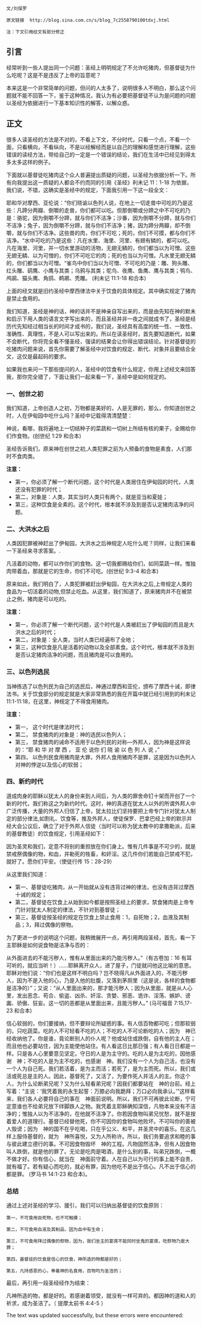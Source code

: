    文/刘保罗
    
    原文链接  http://blog.sina.com.cn/s/blog_7c2558790100tdxj.html
    
    注：下文引用经文有部分修正
    

## 引言

经常听到一些人提出同一个问题：圣经上明明规定了不允许吃猪肉，但基督徒为什么吃呢？这是不是违反了上帝的旨意呢？

本来这是一个非常简单的问题，但问的人太多了，说明很多人不明白，那么这个问题就不能不回答一下，鉴于这种情况，我认为有必要把基督徒不认为是问题的问题以圣经为依据进行一下基本知识性的解答，以解众惑。

## 正文

很多人读圣经的方法是不对的，不看上下文，不分时代，只看一个点，不看一个面，只看横向，不看纵向，不是以经解经而是以自己的理解和感觉进行理解，这些错误的读经方法，带给自己的一定是一个错误的结论，我们在生活中已经见到得太多太多这样的例子。

下面就以基督徒吃猪肉这个众人普遍提出质疑的问题，以圣经为依据分析一下。所有向我提出这一质疑的人都会不约而同的引用《圣经》利未记 11：1-18 为依据，我们说，不错，这确实是圣经中的规定，下面我引用一下这一段全文：

耶和华对摩西、亚伦说：“你们晓谕以色列人说，在地上一切走兽中可吃的乃是这些：凡蹄分两瓣、倒嚼的走兽，你们都可以吃。但那倒嚼或分蹄之中不可吃的乃是：骆驼，因为倒嚼不分蹄，就与你们不洁净；沙番，因为倒嚼不分蹄，就与你们不洁净；兔子，因为倒嚼不分蹄，就与你们不洁净；猪，因为蹄分两瓣，却不倒嚼，就与你们不洁净。这些兽的肉，你们不可吃；死的，你们不可摸，都与你们不洁净。“水中可吃的乃是这些：凡在水里、海里、河里、有翅有鳞的，都可以吃。凡在海里、河里，并一切水里游动的活物，无翅无鳞的，你们都当以为可憎。这些无翅无鳞、以为可憎的，你们不可吃它的肉；死的也当以为可憎。凡水里无翅无鳞的，你们都当以为可憎。“雀鸟中你们当以为可憎、不可吃的乃是：雕、狗头雕、红头雕、鹞鹰、小鹰与其类；乌鸦与其类；鸵鸟、夜鹰、鱼鹰、鹰与其类；鸮鸟、鸬鹚、猫头鹰、角鸱、鹈鹕、秃雕。 (利未记 11:1-18 和合本)

上面的经文就是旧约圣经中摩西律法中关于饮食的具体规定。其中确实规定了猪肉是禁止食用的。

我们知道，圣经是神的话，神的话并不是神亲自写出来的，而是由先知在神的默未和启示下用人类的语言文字写出来的，而且圣经并非一夜之间就成书了，圣经是经历代先知经过相当长的时间才成书的，我们说，圣经具有高度的统一性、一致性、准确性、真理性，不是人可以写出来的。所以在读圣经时，首先要知道断代，如果不会断代，你将完全看不懂圣经，强读的结果会让你得出错误结论。针对基督徒的吃猪肉问题来说，首先你需要了解圣经中对饮食的规定、断代、对象并且要结合全文，这仅是最起码的要求。

如果我也来问一下那些提问的人，圣经中的饮食有什么规定，你用上述经文来回答我，那你完全错了，下面让我们一起来看一下，圣经中是如何规定的。

### 一、创世之初

我们知道，上帝创造人之初，万物都是美好的，人是无罪的，那么，你知道创世之时，人在伊甸园中吃什么吗？圣经中记载得清清楚楚：

神说，看哪，我将遍地上一切结种子的菜蔬和一切树上所结有核的果子，全赐给你们作食物。(创世纪 1:29 和合本)

圣经告诉我们，原来神在创世之初,人类犯罪之前为人预备的食物是素食，人们那时不食肉类。

**注意：**

-   第一，你必须了解一个断代问题，这个时代是人类居住在伊甸园的时代，人类还没有犯罪的时代；
-   第二，对象是：人类，其实当时人类只有两个，就是亚当和夏娃；
-   第三，这种饮食是全素的。这个时代，根本就不涉及到是否认定猪肉洁净的问题。

### 二、大洪水之后

人类因犯罪被神赶出了伊甸园，大洪水之后神规定人吃什么呢？同样，让我们来看一下圣经来寻求答案。.

凡活着的动物，都可以作你们的食物。这一切我都赐给你们，如同菜蔬一样。惟独肉带着血，那就是它的生命，你们不可吃。(创世纪 9:3-4 和合本)

原来如此，我们明白了，人类犯罪被赶出伊甸园，在大洪水之后,上帝规定人类的食品为一切活着的动物,但禁止吃血。从这里，我们知道了，原来猪肉并不在被禁止之例，猪肉是可以吃的。

**注意：**

-   第一，你必须了解一个断代问题，这个时代是人类被赶出了伊甸园的而且是大洪水之后的时代；
-   第二，对象是：全人类，当时人类已经遍布了全地；
-   第三，这种饮食是凡是活着的动物以及全部素食。这个时代，根本就不涉及到是否认定猪肉洁净的问题，而且猪肉是可以食用的。

### 三、以色列选民

当神拣选了以色列民为自己的选民后，神通过摩西和亚伦，颁布了摩西十诫，即律法书。关于饮食部分的规定就是大家非常熟悉的我在开篇中就已经引用到的利未记 11:1-11:18，在这里，神规定了不得食用猪肉。

**注意：**

-   第一， 这个时代是律法时代；
-   第二， 禁食猪肉的对象是：神的选民以色列人；
-   第三， 禁食猪肉的诫命不适用于以色列民的对称—外邦人，因为神是这样说的：“耶 和 华 对 摩 西 ， 亚 伦 说你 们 晓 谕 以 色 列 人 说 ，”
-   第四， 以色列民食用猪肉是大罪，外邦人食用猪肉不是罪，这是因为以色列人对神的悖逆以及信心的软弱；

### 四、新约时代

道成肉身的耶稣以犹太人的身份来到人间后，为人类的罪舍命钉十架而开创了一个新的时代，我们称这之为新约时代。这时，神的真道在犹太人以外的所谓外邦人中广泛传播，大量的外邦人归信了上帝，犹太拉比们坚持要把上帝专门针对犹太人制定的部分律法,如割礼、饮食等，推及外邦人，使徒保罗、巴拿巴经上帝的默示并经大会公议后，确立了对于外邦人信徒（当时可以称为犹太教中的拿撒勒派，后来的基督教徒）的饮食规定，引用圣经如下：

因为圣灵和我们，定意不将别的重担放在你们身上。惟有几件事是不可少的，就是禁戒祭偶像的物，和血，并勒死的牲畜，和奸淫。这几件你们若能自己禁戒不犯，就好了。愿你们平安。（使徒行传 15：28-29）

从这里我们知道：

-   第一、基督徒吃猪肉，从一开始就从没有违背过神的律法，也没有违背过摩西十诫的规定；
-   第二，基督徒在饮食上从始到如今都是按照圣经上的要求，禁食猪肉是上帝专门针对犹太人制定的律法，不针对到基督徒；
-   第三，基督徒按圣经的规定在饮食上禁止食用：1，自死物；2，血液及其制品；3，拜过偶像的祭物。

为了更进一步的说明这个问题，我稍微展开一点，再引用两段圣经，首先，看一下主耶稣是如何说食物是洁净与否的：

从外面进去的不能污秽人，惟有从里面出来的乃能污秽人。”（有古卷加：16 有耳可听的，就应当听！）……耶稣离开众人，进了屋子，门徒就问他这比喻的意思。耶稣对他们说：“你们也是这样不明白吗？岂不晓得凡从外面进入的，不能污秽人，因为不是入他的心，乃是入他的肚腹，又落到茅厕里（这是说，各样的食物都是洁净的）”；又说：“从人里面出来的，那才能污秽人；因为从里面，就是从人心里，发出恶念、苟合、偷盗、凶杀、奸淫、贪婪、邪恶、诡诈、淫荡、嫉妒、谤讟、骄傲、狂妄。这一切的恶都是从里面出来，且能污秽人。” (马可福音 7:15,17-23 和合本)

信心软弱的，你们要接纳，但不要辩论所疑惑的事。有人信百物都可吃；但那软弱的，只吃蔬菜。吃的人不可轻看不吃的人；不吃的人不可论断吃的人；因为　神已经收纳他了。你是谁，竟论断别人的仆人呢？他或站住或跌倒，自有他的主人在；而且他也必要站住，因为主能使他站住。有人看这日比那日强；有人看日日都是一样。只是各人心里要意见坚定。守日的人是为主守的。吃的人是为主吃的，因他感谢　神；不吃的人是为主不吃的，也感谢　神。我们没有一个人为自己活，也没有一个人为自己死。我们若活着，是为主而活；若死了，是为主而死。所以，我们或活或死总是主的人。因此，基督死了，又活了，为要作死人并活人的主。你这个人，为什么论断弟兄呢？又为什么轻看弟兄呢？因我们都要站在　神的台前。经上写着：“主说：‘我凭着我的永生起誓：万膝必向我跪拜；万口必向我承认。’”这样看来，我们各人必要将自己的事在　神面前说明。所以，我们不可再彼此论断，宁可定意谁也不给弟兄放下绊脚跌人之物。我凭着主耶稣确知深信，凡物本来没有不洁净的；惟独人以为不洁净的，在他就不洁净了。你若因食物叫弟兄忧愁，就不是按着爱人的道理行。基督已经替他死，你不可因你的食物叫他败坏。不可叫你的善被人毁谤；因为　神的国不在乎吃喝，只在乎公义、和平，并圣灵中的喜乐。在这几样上服侍基督的，就为　神所喜悦，又为人所称许。所以，我们务要追求和睦的事与彼此建立德行的事。不可因食物毁坏　神的工程。凡物固然洁净，但有人因食物叫人跌倒，就是他的罪了。无论是吃肉是喝酒，是什么别的事，叫弟兄跌倒，一概不做才好。你有信心，就当在　神面前守着。人在自己以为可行的事上能不自责，就有福了。若有疑心而吃的，就必有罪，因为他吃不是出于信心。凡不出于信心的都是罪。 (罗马书 14:1-23 和合本)。

### 总结

通过上述对圣经的学习、援引，我们可以归纳出基督徒的饮食原则：

    第一，不可食用自死物，也不可触摸；
    
    第二，不可食用血液及其制品，因为血中有生命；
    
    第三，不可食用拜过偶像的祭物，因为，我们坐主的宴席不能同时坐鬼的宴席，吃祭物乃是大罪；
    
    第四，基督徒的饮食是信心的饮食，神所造的物都是好的；
    
    第五，凡持感恩的心，奉着神的名食用，百物均为圣洁的；
    

最后，再引用一段圣经经作为结束：

凡神所造的物，都是好的。若感谢着领受，就没有一样可弃的。都因神的道和人的祈求，成为圣洁了。（ 提摩太前书 4:4-5 ）

The text was updated successfully, but these errors were encountered: